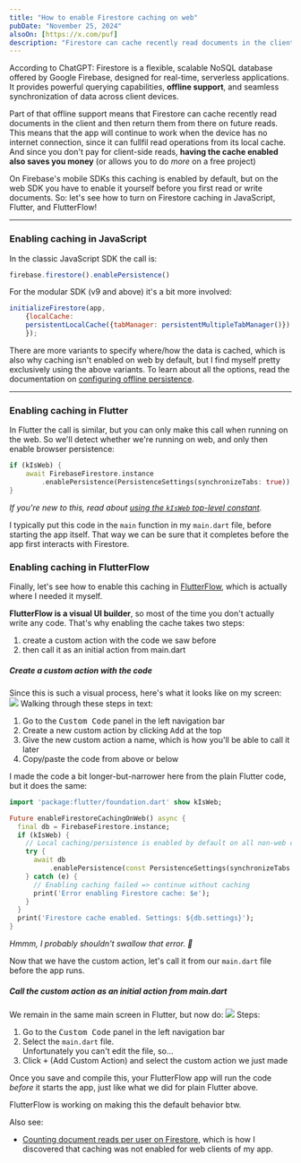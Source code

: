 ```yaml
---
title: "How to enable Firestore caching on web"
pubDate: "November 25, 2024"
alsoOn: [https://x.com/puf]
description: "Firestore can cache recently read documents in the client, to save on server-side document reads (which you pay for). On mobile SDKs this caching is enabled by default, but on the web SDK you have to enable it yourself. Read this post to learn how to enable this caching in JavaScript and Flutter."
---
```


According to ChatGPT: Firestore is a flexible, scalable NoSQL database offered by Google Firebase, designed for real-time, serverless applications. It provides powerful querying capabilities, **offline support**, and seamless synchronization of data across client devices.

Part of that offline support means that Firestore can cache recently read documents in the client and then return them from there on future reads. This means that the app will continue to work when the device has no internet connection, since it can fullfil read operations from its local cache. And since you don't pay for client-side reads, **having the cache enabled also saves you money** (or allows you to do *more* on a free project)

On Firebase's mobile SDKs this caching is enabled by default, but on the web SDK you have to enable it yourself before you first read or write documents. So: let's see how to turn on Firestore caching in JavaScript, Flutter, and FlutterFlow!

---

### Enabling caching in JavaScript

In the classic JavaScript SDK the call is:
```js
firebase.firestore().enablePersistence()
```
For the modular SDK (v9 and above) it's a bit more involved:
```js
initializeFirestore(app, 
    {localCache: 
    persistentLocalCache({tabManager: persistentMultipleTabManager()})
    });
```
There are more variants to specify where/how the data is cached, which is also why caching isn't enabled on web by default, but I find myself pretty exclusively using the above variants. To learn about all the options, read the documentation on [configuring offline persistence](https://firebase.google.com/docs/firestore/manage-data/enable-offline#web).


---

### Enabling caching in Flutter

In Flutter the call is similar, but you can only make this call when running on the web. So we'll detect whether we're running on web, and only then enable browser persistence:
```dart
if (kIsWeb) {
    await FirebaseFirestore.instance
        .enablePersistence(PersistenceSettings(synchronizeTabs: true));
}
```
*If you're new to this, read about [using the `kIsWeb` top-level constant](https://api.flutter.dev/flutter/foundation/kIsWeb-constant.html).*

I typically put this code in the `main` function in my `main.dart` file, before starting the app itself. That way we can be sure that it completes before the app first interacts with Firestore.

### Enabling caching in FlutterFlow

Finally, let's see how to enable this caching in [FlutterFlow](https://flutterflow.io), which is actually where I needed it myself.

**FlutterFlow is a visual UI builder**, so most of the time you don't actually write any code. That's why enabling the cache takes two steps:

1. create a custom action with the code we saw before
2. then call it as an initial action from main.dart

##### Create a custom action with the code

Since this is such a visual process, here's what it looks like on my screen:
![](https://i.imgur.com/rybJNHY.png)
Walking through these steps in text:
1. Go to the <kbd>Custom Code</kbd> panel in the left navigation bar
2. Create a new custom action by clicking <kbd>Add</kbd> at the top
3. Give the new custom action a name, which is how you'll be able to call it later
4. Copy/paste the code from above or below

I made the code a bit longer-but-narrower here from the plain Flutter code, but it does the same:
```dart
import 'package:flutter/foundation.dart' show kIsWeb;

Future enableFirestoreCachingOnWeb() async {
  final db = FirebaseFirestore.instance;
  if (kIsWeb) {
    // Local caching/persistence is enabled by default on all non-web clients
    try {
      await db
          .enablePersistence(const PersistenceSettings(synchronizeTabs: true));
    } catch (e) {
      // Enabling caching failed => continue without caching
      print('Error enabling Firestore cache: $e');
    }
  }
  print('Firestore cache enabled. Settings: ${db.settings}');
}
```
*Hmmm, I probably shouldn't swallow that error. 🤔*

Now that we have the custom action, let's call it from our `main.dart` file before the app runs.

##### Call the custom action as an initial action from main.dart

We remain in the same main screen in Flutter, but now do:
![](https://i.imgur.com/md5zZd4.png)
Steps:

1. Go to the <kbd>Custom Code</kbd> panel in the left navigation bar
2. Select the `main.dart` file.<br/>Unfortunately you can't edit the file, so...
3. Click <kbd>+</kbd> (Add Custom Action) and select the custom action we just made

Once you save and compile this, your FlutterFlow app will run the code *before* it starts the app, just like what we did for plain Flutter above.

FlutterFlow is working on making this the default behavior btw.

Also see:

* [Counting document reads per user on Firestore](), which is how I discovered that caching was not enabled for web clients of my app.